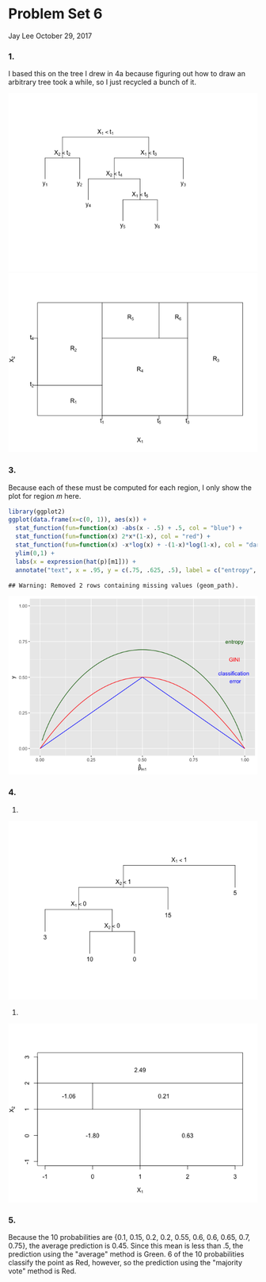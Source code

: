 Problem Set 6
================
Jay Lee
October 29, 2017

### 1.

I based this on the tree I drew in 4a because figuring out how to draw an arbitrary tree took a while, so I just recycled a bunch of it.

![](HW6_files/figure-markdown_github-ascii_identifiers/unnamed-chunk-1-1.png)![](HW6_files/figure-markdown_github-ascii_identifiers/unnamed-chunk-1-2.png)

### 3.

Because each of these must be computed for each region, I only show the plot for region *m* here.

``` r
library(ggplot2)
ggplot(data.frame(x=c(0, 1)), aes(x)) +
  stat_function(fun=function(x) -abs(x - .5) + .5, col = "blue") +
  stat_function(fun=function(x) 2*x*(1-x), col = "red") +
  stat_function(fun=function(x) -x*log(x) + -(1-x)*log(1-x), col = "darkgreen") +
  ylim(0,1) +
  labs(x = expression(hat(p)[m1])) +
  annotate("text", x = .95, y = c(.75, .625, .5), label = c("entropy", "GINI", "classification \n error"), col = c("darkgreen", "red", "blue"))
```

    ## Warning: Removed 2 rows containing missing values (geom_path).

![](HW6_files/figure-markdown_github-ascii_identifiers/unnamed-chunk-2-1.png)

### 4.

1.  

![](HW6_files/figure-markdown_github-ascii_identifiers/unnamed-chunk-3-1.png)

1.  

![](HW6_files/figure-markdown_github-ascii_identifiers/unnamed-chunk-4-1.png)

### 5.

Because the 10 probabilities are {0.1, 0.15, 0.2, 0.2, 0.55, 0.6, 0.6, 0.65, 0.7, 0.75}, the average prediction is 0.45. Since this mean is less than .5, the prediction using the "average" method is Green. 6 of the 10 probabilities classify the point as Red, however, so the prediction using the "majority vote" method is Red.
